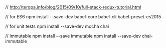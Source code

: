 // http://teropa.info/blog/2015/09/10/full-stack-redux-tutorial.html


// for ES6
npm install --save-dev babel-core babel-cli babel-preset-es2015

// for unit tests
npm install --save-dev mocha chai

// immutable
npm install --save immutable
npm install --save-dev chai-immutable
